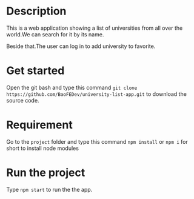 # Description
This is a web application showing a list of universities from all over the world.We can search for it by its name.

Beside that.The user can log in to add university to favorite.
# Get started
Open the git bash and type this command `git clone https://github.com/BaoFEDev/university-list-app.git` to download the source code.
# Requirement
Go to the `project` folder and type this command `npm install` or `npm i` for short to install node modules
# Run the project
Type `npm start` to run the the app.
